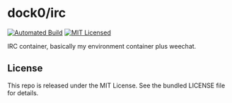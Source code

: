 dock0/irc
=======

[![Automated Build](http://img.shields.io/badge/automated-build-green.svg)](https://hub.docker.com/r/dock0/irc/)
[![MIT Licensed](http://img.shields.io/badge/license-MIT-green.svg)](https://tldrlegal.com/license/mit-license)

IRC container, basically my environment container plus weechat.

## License

This repo is released under the MIT License. See the bundled LICENSE file for details.

